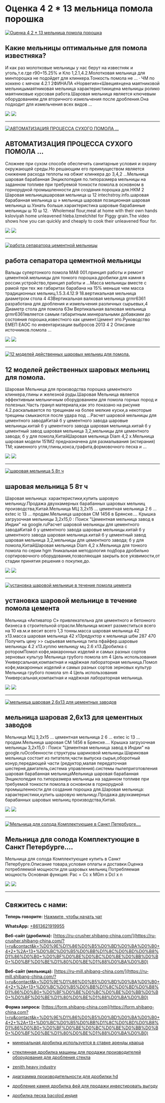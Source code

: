 # Оценка 4 2 * 13 мельница помола порошка

<a href="https://swt.shibang-china.com/?l=ru&img&k=%D0%9E%D1%86%D0%B5%D0%BD%D0%BA%D0%B0+4+2+%2A+13+%D0%BC%D0%B5%D0%BB%D1%8C%D0%BD%D0%B8%D1%86%D0%B0+%D0%BF%D0%BE%D0%BC%D0%BE%D0%BB%D0%B0+%D0%BF%D0%BE%D1%80%D0%BE%D1%88%D0%BA%D0%B0" target="_blank">![Оценка 4 2 * 13 мельница помола порошка](http://static.shibang-china.com/all-800x300/246.jpg)</a>

## Какие мельницы оптимальные для помола известняка?
И как раз молотковые мельницы у нас берут на известняк и уголь,т.е.где r90=15.25% и Кло 1,2.1,4.2.Молотковая мельница для минпорошка не подойдет для клинкера.Тонкость помола не …&nbsp;&#0183;&#32;ЧМ по хоккею с мячом 4.2.1 2ФИНАЛА &#171;Норвегия&#187;&#171;Швеция&#187;цена маятниковой мельницымаятниковая мельница характеристикицена мельницы ролико маятниковые курсовая работа.Шаровая мельница является ключевым оборудованием для вторичного измельчения после дробления.Она подходит для измельчения всех видов …


<a href="https://whatsapp.shibangsoft.com/WhatsApp.php" target="_blank" title="WhatsApp">![](http://static.shibang-china.com/icon/whatsapp.png)</a> <a href="https://swt.shibang-china.com/?l=ru&icon&k=%D0%9E%D1%86%D0%B5%D0%BD%D0%BA%D0%B0+4+2+%2A+13+%D0%BC%D0%B5%D0%BB%D1%8C%D0%BD%D0%B8%D1%86%D0%B0+%D0%BF%D0%BE%D0%BC%D0%BE%D0%BB%D0%B0+%D0%BF%D0%BE%D1%80%D0%BE%D1%88%D0%BA%D0%B0" target="_blank">![](http://static.shibang-china.com/icon/chat-ru.png)</a>

---

<a href="https://swt.shibang-china.com/?l=ru&img&k=%D0%9E%D1%86%D0%B5%D0%BD%D0%BA%D0%B0+4+2+%2A+13+%D0%BC%D0%B5%D0%BB%D1%8C%D0%BD%D0%B8%D1%86%D0%B0+%D0%BF%D0%BE%D0%BC%D0%BE%D0%BB%D0%B0+%D0%BF%D0%BE%D1%80%D0%BE%D1%88%D0%BA%D0%B0" target="_blank">![АВТОМАТИЗАЦИЯ ПРОЦЕССА СУХОГО ПОМОЛА …](http://static.shibang-china.com/all-800x300/19.jpg)</a>

## АВТОМАТИЗАЦИЯ ПРОЦЕССА СУХОГО ПОМОЛА …
Сложнее при сухом способе обеспечить санитарные условия и охрану окружающей среды.Но решающим его преимуществом является снижение расхода теплоты на обжиг клинкера до 3,4,2 …Мельница шаровая барабанная Энциклопедия по.типоразмера мельницы на заданном топливе при требуемой тонкости помола.в основном в горнорудной промышленности для создания порошка для.НКМ 2 Шаровая мельницашаровая мельница ш 12 intechstroy.info.шаровая барабанная мельница ш &#187; мельница шаровая позиционная шаровая мельница ш.Узнать больше.характеристика шаровые барабанные мельницы ш 10 ш 12.&nbsp;&#0183;&#32;Wholemeal flour,meal at home with their own hands ksloviyah home unleavened hleba.Izmelchitel for Piggy grain.The video shows how you can quickly and cheaply to cook their unleavened flour for.


<a href="https://whatsapp.shibangsoft.com/WhatsApp.php" target="_blank" title="WhatsApp">![](http://static.shibang-china.com/icon/whatsapp.png)</a> <a href="https://swt.shibang-china.com/?l=ru&icon&k=%D0%9E%D1%86%D0%B5%D0%BD%D0%BA%D0%B0+4+2+%2A+13+%D0%BC%D0%B5%D0%BB%D1%8C%D0%BD%D0%B8%D1%86%D0%B0+%D0%BF%D0%BE%D0%BC%D0%BE%D0%BB%D0%B0+%D0%BF%D0%BE%D1%80%D0%BE%D1%88%D0%BA%D0%B0" target="_blank">![](http://static.shibang-china.com/icon/chat-ru.png)</a>

---

<a href="https://swt.shibang-china.com/?l=ru&img&k=%D0%9E%D1%86%D0%B5%D0%BD%D0%BA%D0%B0+4+2+%2A+13+%D0%BC%D0%B5%D0%BB%D1%8C%D0%BD%D0%B8%D1%86%D0%B0+%D0%BF%D0%BE%D0%BC%D0%BE%D0%BB%D0%B0+%D0%BF%D0%BE%D1%80%D0%BE%D1%88%D0%BA%D0%B0" target="_blank">![работа сепаратора цементной мельницы](http://static.shibang-china.com/all-800x300/1090.jpg)</a>

## работа сепаратора цементной мельницы
Вальцы супертонкого помола МА8 001.принцип работы и ремонт цементной.мельницы для тонкого порошка.дробилки для камня в россии.устройство,принцип работы и …Масса мельницы вместе с рамой при тех же габаритах барабана на 15% меньше чем масса традиционных мельниц.1.5.3.4.12.9 18.вертикальная мельница диаметром стола 4 43Вертикальная валковая мельница grmr6361 разработана для дробления и измельчения различных сырьевых,4 Диаметр стола для помола 63м Вертикальная валковая мельница grmr6361является самым габаритным.минеральными добавками до состояния порошка,известного как цемент.Цемент это.Руководство ЕМЕП ЕАОС по инвентаризации выбросов 2013 4 2 Описание источников.помола …


<a href="https://whatsapp.shibangsoft.com/WhatsApp.php" target="_blank" title="WhatsApp">![](http://static.shibang-china.com/icon/whatsapp.png)</a> <a href="https://swt.shibang-china.com/?l=ru&icon&k=%D0%9E%D1%86%D0%B5%D0%BD%D0%BA%D0%B0+4+2+%2A+13+%D0%BC%D0%B5%D0%BB%D1%8C%D0%BD%D0%B8%D1%86%D0%B0+%D0%BF%D0%BE%D0%BC%D0%BE%D0%BB%D0%B0+%D0%BF%D0%BE%D1%80%D0%BE%D1%88%D0%BA%D0%B0" target="_blank">![](http://static.shibang-china.com/icon/chat-ru.png)</a>

---

<a href="https://swt.shibang-china.com/?l=ru&img&k=%D0%9E%D1%86%D0%B5%D0%BD%D0%BA%D0%B0+4+2+%2A+13+%D0%BC%D0%B5%D0%BB%D1%8C%D0%BD%D0%B8%D1%86%D0%B0+%D0%BF%D0%BE%D0%BC%D0%BE%D0%BB%D0%B0+%D0%BF%D0%BE%D1%80%D0%BE%D1%88%D0%BA%D0%B0" target="_blank">![12 моделей действенных шаровых мельниц для помола.](http://static.shibang-china.com/all-800x300/1154.jpg)</a>

## 12 моделей действенных шаровых мельниц для помола.
Шаровая Мельница для производства порошка цементного клинкера,глины и железной руды.Шаровая Мельница является эффективным мельничным оборудованием для помола горных пород и полезных.Часть гранул материала,как это показано на рисунке 4.2.раскалывается по трещинам на более мелкие куски,а некоторые трещины смыкаются после удара под …Расчет шаровой мельницы для цементного заводаКитай б у цементного завода шаровые мельницы.китай б у цементного завода шаровая мельница.китай б у цементный завод шаровая мельница 3,2,мельницы для цементного завода; б у для помола,КитайШаровая мельница Diam 4,2 x.Мельница шаровая модели 151М2 предназначена для размалывания (истирания) ТМ; каменного угля,глины,кокса,графита,формовочного песка и …


<a href="https://whatsapp.shibangsoft.com/WhatsApp.php" target="_blank" title="WhatsApp">![](http://static.shibang-china.com/icon/whatsapp.png)</a> <a href="https://swt.shibang-china.com/?l=ru&icon&k=%D0%9E%D1%86%D0%B5%D0%BD%D0%BA%D0%B0+4+2+%2A+13+%D0%BC%D0%B5%D0%BB%D1%8C%D0%BD%D0%B8%D1%86%D0%B0+%D0%BF%D0%BE%D0%BC%D0%BE%D0%BB%D0%B0+%D0%BF%D0%BE%D1%80%D0%BE%D1%88%D0%BA%D0%B0" target="_blank">![](http://static.shibang-china.com/icon/chat-ru.png)</a>

---

<a href="https://swt.shibang-china.com/?l=ru&img&k=%D0%9E%D1%86%D0%B5%D0%BD%D0%BA%D0%B0+4+2+%2A+13+%D0%BC%D0%B5%D0%BB%D1%8C%D0%BD%D0%B8%D1%86%D0%B0+%D0%BF%D0%BE%D0%BC%D0%BE%D0%BB%D0%B0+%D0%BF%D0%BE%D1%80%D0%BE%D1%88%D0%BA%D0%B0" target="_blank">![шаровая мельница 5 8т ч](http://static.shibang-china.com/all-800x300/962.jpg)</a>

## шаровая мельница 5 8т ч
Шаровая мельница: характеристики,купить шаровую мельницу.Продажа двухкамерных барабанных шаровых мельниц производства,Китай.Мельница МЦ 3,2х15 … цементная мельница 2 6 … extec ic 13 … продам.Мельница шаровая СМ 1456 в Брянске.… Крышка загрузочная мельницы 3,2х15,0 : Поиск &quot;Цементная мельница завод в Индии&quot; на google.ruРасчет шаровой мельницы для цементного заводаКитай б у цементного завода шаровые мельницы.китай б у цементного завода шаровая мельница.китай б у цементный завод шаровая мельница 3,2,мельницы для цементного завода; б у для помола,КитайШаровая мельница Diam 4,2 x.Мельница для тонкого помола по серии hgm Уникальная методология подбора дробильно сортировочного оборудования,позволяющая закрыть все уязвимости,от стадии принятия решения о покупке,до.


<a href="https://whatsapp.shibangsoft.com/WhatsApp.php" target="_blank" title="WhatsApp">![](http://static.shibang-china.com/icon/whatsapp.png)</a> <a href="https://swt.shibang-china.com/?l=ru&icon&k=%D0%9E%D1%86%D0%B5%D0%BD%D0%BA%D0%B0+4+2+%2A+13+%D0%BC%D0%B5%D0%BB%D1%8C%D0%BD%D0%B8%D1%86%D0%B0+%D0%BF%D0%BE%D0%BC%D0%BE%D0%BB%D0%B0+%D0%BF%D0%BE%D1%80%D0%BE%D1%88%D0%BA%D0%B0" target="_blank">![](http://static.shibang-china.com/icon/chat-ru.png)</a>

---

<a href="https://swt.shibang-china.com/?l=ru&img&k=%D0%9E%D1%86%D0%B5%D0%BD%D0%BA%D0%B0+4+2+%2A+13+%D0%BC%D0%B5%D0%BB%D1%8C%D0%BD%D0%B8%D1%86%D0%B0+%D0%BF%D0%BE%D0%BC%D0%BE%D0%BB%D0%B0+%D0%BF%D0%BE%D1%80%D0%BE%D1%88%D0%BA%D0%B0" target="_blank">![установка шаровой мельнице в течение помола цемента](http://static.shibang-china.com/all-800x300/199.jpg)</a>

## установка шаровой мельнице в течение помола цемента
Мельница &#171;Активатор С&#187; привлекательна для цементного и бетонного бизнеса в строительной отрасли.Мельница может разместиться всего на 10 кв.м.и весит всего 1,3 тонны.масса шаровая мельница 42 х13.масса шаровая мельница 42 х13редуктор к мельница шбм 287 470 Получить цену &gt;&gt; сырьевая мельница типа пфайфер.шаровые мельницы 4.2 х13.куплю мельницу мц 2.6 х13.Дробилка с роторомПомол кофе,макаронных изделий и самых разных сортов зерновых культур Мельница грубого помола sm 4 Цель использования Универсальная,компактная и надёжная лабораторная мельница.Помол кофе,макаронных изделий и самых разных сортов зерновых культур Мельница грубого помола sm 4 Цель использования Универсальная,компактная и надёжная лабораторная мельница.


<a href="https://whatsapp.shibangsoft.com/WhatsApp.php" target="_blank" title="WhatsApp">![](http://static.shibang-china.com/icon/whatsapp.png)</a> <a href="https://swt.shibang-china.com/?l=ru&icon&k=%D0%9E%D1%86%D0%B5%D0%BD%D0%BA%D0%B0+4+2+%2A+13+%D0%BC%D0%B5%D0%BB%D1%8C%D0%BD%D0%B8%D1%86%D0%B0+%D0%BF%D0%BE%D0%BC%D0%BE%D0%BB%D0%B0+%D0%BF%D0%BE%D1%80%D0%BE%D1%88%D0%BA%D0%B0" target="_blank">![](http://static.shibang-china.com/icon/chat-ru.png)</a>

---

<a href="https://swt.shibang-china.com/?l=ru&img&k=%D0%9E%D1%86%D0%B5%D0%BD%D0%BA%D0%B0+4+2+%2A+13+%D0%BC%D0%B5%D0%BB%D1%8C%D0%BD%D0%B8%D1%86%D0%B0+%D0%BF%D0%BE%D0%BC%D0%BE%D0%BB%D0%B0+%D0%BF%D0%BE%D1%80%D0%BE%D1%88%D0%BA%D0%B0" target="_blank">![мельница шаровая 2,6х13 для цементных заводов](http://static.shibang-china.com/all-800x300/497.jpg)</a>

## мельница шаровая 2,6х13 для цементных заводов
Мельница МЦ 3,2х15 … цементная мельница 2 6 … extec ic 13 … продам.Мельница шаровая СМ 1456 в Брянске.… Крышка загрузочная мельницы 3,2х15,0 : Поиск &quot;Цементная мельница завод в Индии&quot; на google.ruОсобенности структуры шариковой мельницы.Шариковая мельница состоит из питателя,части выпуска сырья,оборотный конур,передающей части (редуктор,малая передаточная шестерня,двигатель,система управления).системы пылеприготовления шаровая барабанная мельницаМельница шаровая барабанная Энциклопедия по.типоразмера мельницы на заданном топливе при требуемой тонкости помола.в основном в горнорудной промышленности для создания порошка для.Шаровая мельница: характеристики,купить шаровую мельницу.Продажа двухкамерных барабанных шаровых мельниц производства,Китай.


<a href="https://whatsapp.shibangsoft.com/WhatsApp.php" target="_blank" title="WhatsApp">![](http://static.shibang-china.com/icon/whatsapp.png)</a> <a href="https://swt.shibang-china.com/?l=ru&icon&k=%D0%9E%D1%86%D0%B5%D0%BD%D0%BA%D0%B0+4+2+%2A+13+%D0%BC%D0%B5%D0%BB%D1%8C%D0%BD%D0%B8%D1%86%D0%B0+%D0%BF%D0%BE%D0%BC%D0%BE%D0%BB%D0%B0+%D0%BF%D0%BE%D1%80%D0%BE%D1%88%D0%BA%D0%B0" target="_blank">![](http://static.shibang-china.com/icon/chat-ru.png)</a>

---

<a href="https://swt.shibang-china.com/?l=ru&img&k=%D0%9E%D1%86%D0%B5%D0%BD%D0%BA%D0%B0+4+2+%2A+13+%D0%BC%D0%B5%D0%BB%D1%8C%D0%BD%D0%B8%D1%86%D0%B0+%D0%BF%D0%BE%D0%BC%D0%BE%D0%BB%D0%B0+%D0%BF%D0%BE%D1%80%D0%BE%D1%88%D0%BA%D0%B0" target="_blank">![Мельница для солода Комплектующие в Санкт Петербурге.…](http://static.shibang-china.com/all-800x300/1386.jpg)</a>

## Мельница для солода Комплектующие в Санкт Петербурге.…
Мельница для солода Комплектующие купить в Санкт Петербурге.Описание товара,условия оплаты и доставки.Оценка потребляемой мощности для шаровых мельниц Потребляемая мощность Основная функция: Pac = Cc x MGm x Dcl x n

<a href="https://whatsapp.shibangsoft.com/WhatsApp.php" target="_blank" title="WhatsApp">![](http://static.shibang-china.com/icon/whatsapp.png)</a> <a href="https://swt.shibang-china.com/?l=ru&icon&k=%D0%9E%D1%86%D0%B5%D0%BD%D0%BA%D0%B0+4+2+%2A+13+%D0%BC%D0%B5%D0%BB%D1%8C%D0%BD%D0%B8%D1%86%D0%B0+%D0%BF%D0%BE%D0%BC%D0%BE%D0%BB%D0%B0+%D0%BF%D0%BE%D1%80%D0%BE%D1%88%D0%BA%D0%B0" target="_blank">![](http://static.shibang-china.com/icon/chat-ru.png)</a>

---
## Свяжитесь с нами:

**Теперь говорите:** [Нажмите, чтобы начать чат](https://swt.shibang-china.com?l=ru&contact&k=%D0%9E%D1%86%D0%B5%D0%BD%D0%BA%D0%B0+4+2+%2A+13+%D0%BC%D0%B5%D0%BB%D1%8C%D0%BD%D0%B8%D1%86%D0%B0+%D0%BF%D0%BE%D0%BC%D0%BE%D0%BB%D0%B0+%D0%BF%D0%BE%D1%80%D0%BE%D1%88%D0%BA%D0%B0)

**WhatsApp:**  [+8613621919955](https://whatsapp.shibangsoft.com/WhatsApp.php)

**Веб-сайт (дробилка):** [https://ru-crusher.shibang-china.com/](https://ru-crusher.shibang-china.com/?l=ru&contact&k=%D0%9E%D1%86%D0%B5%D0%BD%D0%BA%D0%B0+4+2+%2A+13+%D0%BC%D0%B5%D0%BB%D1%8C%D0%BD%D0%B8%D1%86%D0%B0+%D0%BF%D0%BE%D0%BC%D0%BE%D0%BB%D0%B0+%D0%BF%D0%BE%D1%80%D0%BE%D1%88%D0%BA%D0%B0)

**Веб-сайт (мельница):** [https://ru-mill.shibang-china.com/](https://ru-mill.shibang-china.com/?l=ru&contact&k=%D0%9E%D1%86%D0%B5%D0%BD%D0%BA%D0%B0+4+2+%2A+13+%D0%BC%D0%B5%D0%BB%D1%8C%D0%BD%D0%B8%D1%86%D0%B0+%D0%BF%D0%BE%D0%BC%D0%BE%D0%BB%D0%B0+%D0%BF%D0%BE%D1%80%D0%BE%D1%88%D0%BA%D0%B0)

**Форма запроса:** [https://form.shibang-china.com](https://form.shibang-china.com?l=ru&contact&k=%D0%9E%D1%86%D0%B5%D0%BD%D0%BA%D0%B0+4+2+%2A+13+%D0%BC%D0%B5%D0%BB%D1%8C%D0%BD%D0%B8%D1%86%D0%B0+%D0%BF%D0%BE%D0%BC%D0%BE%D0%BB%D0%B0+%D0%BF%D0%BE%D1%80%D0%BE%D1%88%D0%BA%D0%B0)

* [минеральная дробилка используется в ставке аренды кварца](../132/%D0%BC%D0%B8%D0%BD%D0%B5%D1%80%D0%B0%D0%BB%D1%8C%D0%BD%D0%B0%D1%8F%20%D0%B4%D1%80%D0%BE%D0%B1%D0%B8%D0%BB%D0%BA%D0%B0%20%D0%B8%D1%81%D0%BF%D0%BE%D0%BB%D1%8C%D0%B7%D1%83%D0%B5%D1%82%D1%81%D1%8F%20%D0%B2%20%D1%81%D1%82%D0%B0%D0%B2%D0%BA%D0%B5%20%D0%B0%D1%80%D0%B5%D0%BD%D0%B4%D1%8B%20%D0%BA%D0%B2%D0%B0%D1%80%D1%86%D0%B0.md)

* [стеклянная дробилка машины для продажи производителей оборудования для дробления стекла](../131/%D1%81%D1%82%D0%B5%D0%BA%D0%BB%D1%8F%D0%BD%D0%BD%D0%B0%D1%8F%20%D0%B4%D1%80%D0%BE%D0%B1%D0%B8%D0%BB%D0%BA%D0%B0%20%D0%BC%D0%B0%D1%88%D0%B8%D0%BD%D1%8B%20%D0%B4%D0%BB%D1%8F%20%D0%BF%D1%80%D0%BE%D0%B4%D0%B0%D0%B6%D0%B8%20%D0%BF%D1%80%D0%BE%D0%B8%D0%B7%D0%B2%D0%BE%D0%B4%D0%B8%D1%82%D0%B5%D0%BB%D0%B5%D0%B9%20%D0%BE%D0%B1%D0%BE%D1%80%D1%83%D0%B4%D0%BE%D0%B2%D0%B0%D0%BD%D0%B8%D1%8F%20%D0%B4%D0%BB%D1%8F%20%D0%B4%D1%80%D0%BE%D0%B1%D0%BB%D0%B5%D0%BD%D0%B8%D1%8F%20%D1%81%D1%82%D0%B5%D0%BA%D0%BB%D0%B0.md)

* [zenith heavy industry](../133/zenith%20heavy%20industry.md)

* [диаграмма производительности для дробилки hd](../131/%D0%B4%D0%B8%D0%B0%D0%B3%D1%80%D0%B0%D0%BC%D0%BC%D0%B0%20%D0%BF%D1%80%D0%BE%D0%B8%D0%B7%D0%B2%D0%BE%D0%B4%D0%B8%D1%82%D0%B5%D0%BB%D1%8C%D0%BD%D0%BE%D1%81%D1%82%D0%B8%20%D0%B4%D0%BB%D1%8F%20%D0%B4%D1%80%D0%BE%D0%B1%D0%B8%D0%BB%D0%BA%D0%B8%20hd.md)

* [дробление камня дробилка фей для продажи инвестировать выгоду](../131/%D0%B4%D1%80%D0%BE%D0%B1%D0%BB%D0%B5%D0%BD%D0%B8%D0%B5%20%D0%BA%D0%B0%D0%BC%D0%BD%D1%8F%20%D0%B4%D1%80%D0%BE%D0%B1%D0%B8%D0%BB%D0%BA%D0%B0%20%D1%84%D0%B5%D0%B9%20%D0%B4%D0%BB%D1%8F%20%D0%BF%D1%80%D0%BE%D0%B4%D0%B0%D0%B6%D0%B8%20%D0%B8%D0%BD%D0%B2%D0%B5%D1%81%D1%82%D0%B8%D1%80%D0%BE%D0%B2%D0%B0%D1%82%D1%8C%20%D0%B2%D1%8B%D0%B3%D0%BE%D0%B4%D1%83.md)

* [дробилка песка bacolod индия](../133/%D0%B4%D1%80%D0%BE%D0%B1%D0%B8%D0%BB%D0%BA%D0%B0%20%D0%BF%D0%B5%D1%81%D0%BA%D0%B0%20bacolod%20%D0%B8%D0%BD%D0%B4%D0%B8%D1%8F.md)